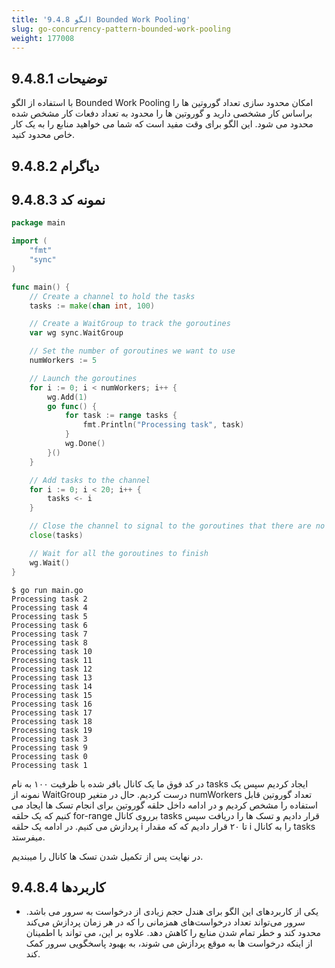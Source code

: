 ```yaml
---
title: '9.4.8 الگو Bounded Work Pooling'
slug: go-concurrency-pattern-bounded-work-pooling
weight: 177008
---
```



## 9.4.8.1 توضیحات

با استفاده از الگو Bounded Work Pooling  امکان محدود سازی تعداد گوروتین ها را براساس کار مشخصی دارید و گوروتین ها را محدود به تعداد دفعات کار مشخص شده محدود می شود. این الگو برای وقت مفید است که شما می خواهید منابع را به یک کار خاص محدود کنید.

## 9.4.8.2 دیاگرام

## 9.4.8.3 نمونه کد

```go
package main

import (
	"fmt"
	"sync"
)

func main() {
	// Create a channel to hold the tasks
	tasks := make(chan int, 100)

	// Create a WaitGroup to track the goroutines
	var wg sync.WaitGroup

	// Set the number of goroutines we want to use
	numWorkers := 5

	// Launch the goroutines
	for i := 0; i < numWorkers; i++ {
		wg.Add(1)
		go func() {
			for task := range tasks {
				fmt.Println("Processing task", task)
			}
			wg.Done()
		}()
	}

	// Add tasks to the channel
	for i := 0; i < 20; i++ {
		tasks <- i
	}

	// Close the channel to signal to the goroutines that there are no more tasks
	close(tasks)

	// Wait for all the goroutines to finish
	wg.Wait()
}
```

```shell
$ go run main.go
Processing task 2
Processing task 4
Processing task 5
Processing task 6
Processing task 7
Processing task 8
Processing task 10
Processing task 11
Processing task 12
Processing task 13
Processing task 14
Processing task 15
Processing task 16
Processing task 17
Processing task 18
Processing task 19
Processing task 3
Processing task 9
Processing task 0
Processing task 1
```

در کد فوق ما یک کانال بافر شده با ظرفیت ۱۰۰ به نام tasks ایجاد کردیم سپس یک نمونه از WaitGroup درست کردیم. حال در متغیر numWorkers تعداد گوروتین قابل استفاده را مشخص کردیم و در ادامه داخل حلقه گوروتین برای انجام تسک ها ایجاد می کنیم که یک حلقه for-range برروی کانال tasks قرار دادیم و تسک ها را دریافت سپس پردازش می کنیم. 
در ادامه یک حلقه i تا ۲۰ قرار دادیم که که مقدار i را به کانال tasks میفرستد.

در نهایت پس از تکمیل شدن تسک ها کانال را میبندیم.

## 9.4.8.4 کاربردها

- یکی از کاربردهای این الگو برای هندل حجم زیادی از درخواست به سرور می باشد. سرور می‌تواند تعداد درخواست‌های همزمانی را که در هر زمان پردازش می‌کند محدود کند و خطر تمام شدن منابع را کاهش دهد. علاوه بر این، می تواند با اطمینان از اینکه درخواست ها به موقع پردازش می شوند، به بهبود پاسخگویی سرور کمک کند.

